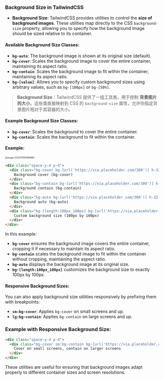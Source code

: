 ### Background Size in TailwindCSS

- **Background Size**: TailwindCSS provides utilities to control the **size of background images**. These utilities map directly to the CSS `background-size` property, allowing you to specify how the background image should be sized relative to its container.

#### Available Background Size Classes:
- **`bg-auto`**: The background image is shown at its original size (default).
- **`bg-cover`**: Scales the background image to cover the entire container, maintaining its aspect ratio.
- **`bg-contain`**: Scales the background image to fit within the container, maintaining its aspect ratio.
- **`bg-[value]`**: Allows you to specify custom background sizes using arbitrary values, such as `bg-[100px]` or `bg-[50%]`.

> **Background Size**：TailwindCSS 提供了一组工具类，用于控制 **背景图片的大小**。这些类直接映射到 CSS 的 `background-size` 属性，允许你指定背景图片相对于其容器的大小。

#### Example Background Size Classes:
- **`bg-cover`**: Scales the background to cover the entire container.
- **`bg-contain`**: Scales the background to fit within the container.
#### Example:

<img src="C:\Users\10691\AppData\Roaming\Typora\typora-user-images\image-20241119101858667.png" alt="image-20241119101858667" style="zoom:50%;" />

```html
<div class="space-y-4 p-4">
  <div class="bg-cover bg-[url('https://via.placeholder.com/300')] h-32 w-64 border">
    Background cover (bg-cover)
  </div>
  <div class="bg-contain bg-[url('https://via.placeholder.com/300')] h-32 w-64 border">
    Background contain (bg-contain)
  </div>
  <div class="bg-auto bg-[url('https://via.placeholder.com/300')] h-32 w-64 border">
    Background auto (bg-auto)
  </div>
  <div class="bg-[length:100px_100px] bg-[url('https://via.placeholder.com/300')] h-32 w-64 border">
    Custom background size (100px by 100px)
  </div>
</div>
```

In this example:
- **`bg-cover`** ensures the background image covers the entire container, cropping it if necessary to maintain its aspect ratio.
- **`bg-contain`** scales the background image to fit within the container without cropping, maintaining the aspect ratio.
- **`bg-auto`** displays the background image at its original size.
- **`bg-[length:100px_100px]`** customizes the background size to exactly 100px by 100px.

#### Responsive Background Sizes:
You can also apply background size utilities responsively by prefixing them with breakpoints:
- **`sm:bg-cover`**: Applies `bg-cover` on small screens and up.
- **`lg:bg-contain`**: Applies `bg-contain` on large screens and up.

### Example with Responsive Background Size:

```html
<div class="space-y-4 p-4">
  <div class="bg-cover sm:bg-contain bg-[url('https://via.placeholder.com/300')] h-32 w-64 border">
    Cover on small screens, contain on larger screens
  </div>
</div>
```

These utilities are useful for ensuring that background images adapt properly to different container sizes and screen resolutions.